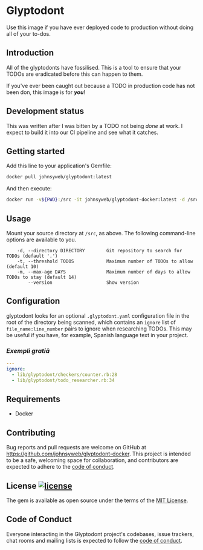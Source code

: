 # Glyptodont

Use this image if you have ever deployed code to production without doing all of
your to-dos.

## Introduction

All of the glyptodonts have fossilised. This is a tool to ensure that your TODOs
are eradicated before this can happen to them.

If you've ever been caught out because a TODO in production code has not been
don, this image is for ***you***!

## Development status

This was written after I was bitten by a TODO not being _done_ at work. I expect
to build it into our CI pipeline and see what it catches.

## Getting started 

Add this line to your application's Gemfile:

```sh
docker pull johnsyweb/glyptodont:latest
```

And then execute:

```sh
docker run -v${PWD}:/src -it johnsyweb/glyptodont-docker:latest -d /src
```

## Usage

Mount your source directory at `/src`, as above. The following command-line options are available to you.

```
    -d, --directory DIRECTORY        Git repository to search for TODOs (default '.')
    -t, --threshold TODOS            Maximum number of TODOs to allow (default 10)
    -m, --max-age DAYS               Maximum number of days to allow TODOs to stay (default 14)
        --version                    Show version
```

## Configuration

glyptodont looks for an optional `.glyptodont.yaml` configuration file in the
root of the directory being scanned, which contains an `ignore` list of
`file_name:line_number` pairs to ignore when researching TODOs. This may be
useful if you have, for example, Spanish language text in your project.

### _Exempli gratiā_

```yaml
---
ignore:
  - lib/glyptodont/checkers/counter.rb:28
  - lib/glyptodont/todo_researcher.rb:34
```

## Requirements

- Docker

## Contributing

Bug reports and pull requests are welcome on GitHub at
<https://github.com/johnsyweb/glyptodont-docker>. This project is intended to be a
safe, welcoming space for collaboration, and contributors are expected to adhere
to the [code of
conduct](https://github.com/johnsyweb/glyptodont/blob/master/CODE_OF_CONDUCT.md).

## License [![license](https://img.shields.io/github/license/mashape/apistatus.svg?style=flat-square)](https://github.com/johnsyweb/glyptodont/blob/HEAD/LICENSE.txt)

The gem is available as open source under the terms of the [MIT License](https://opensource.org/licenses/MIT).

## Code of Conduct

Everyone interacting in the Glyptodont project's codebases, issue trackers, chat
rooms and mailing lists is expected to follow the [code of
conduct](https://github.com/johnsyweb/glyptodont/blob/master/CODE_OF_CONDUCT.md).

